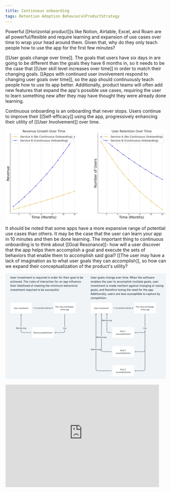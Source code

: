 ```yaml
---
title: Continuous onboarding
tags: Retention Adoption BehavioralProductStrategy
---
```


Powerful [[Horizontal product]]s like Notion, Airtable, Excel, and Roam are all powerful/flexible and require learning and expansion of use cases over time to wrap your head around them. Given that, why do they only teach people how to use the app for the first few minutes?

[[User goals change over time]]. The goals that users have six days in are going to be different than the goals they have 6 months in, so it needs to be the case that [[User skill level increases over time]] in order to match their changing goals. [[Apps with continued user involvement respond to changing user goals over time]], so the app should continuously teach people how to use its app better. Additionally, product teams will often add new features that expand the app's possible use cases, requiring the user to learn something new after they may have thought they were already done learning.

Continuous onboarding is an onboarding that never stops. Users continue to improve their [[Self-efficacy]] using the app, progressively enhancing their utility of [[User Involvement]] over time.

![](/assets/blogpics/retention-revenue-over-time.png)

It should be noted that some apps have a more expansive range of potential use cases than others. It may be the case that the user can learn your app in 10 minutes and then be done learning. The important thing to continuous onboarding is to think about [[Goal Resonance]]- how will a user discover that the app helps them accomplish a goal and execute the sets of behaviors that enable them to accomplish said goal? [[The user may have a lack of imagination as to what user goals they can accomplish]], so how can we expand their conceptualization of the product's utility?

![](/assets/blogpics/user-investment-and-goals.png)

<iframe src="https://newsletter.robhaisfield.com/embed" width="480" height="320" style="border:1px solid #EEE; background:white;" frameborder="0" scrolling="no"></iframe>
